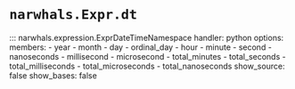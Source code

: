 # `narwhals.Expr.dt`

::: narwhals.expression.ExprDateTimeNamespace
    handler: python
    options:
      members:
        - year
        - month
        - day
        - ordinal_day
        - hour
        - minute
        - second
        - nanoseconds
        - millisecond
        - microsecond
        - total_minutes
        - total_seconds
        - total_milliseconds
        - total_microseconds
        - total_nanoseconds
      show_source: false
      show_bases: false
